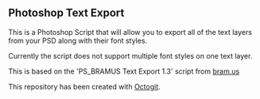 ## Photoshop Text Export

This is a Photoshop Script that will allow you to export all of the text layers from your PSD along with their font styles.

Currently the script does not support multiple font styles on one text layer.

This is based on the 'PS_BRAMUS Text Export 1.3' script from [bram.us](http://www.bram.us/2008/03/16/ps_bramustextexport-13-automatically-export-all-text-layers-from-photoshop-psd-to-a-text-file/)


This repository has been created with [Octogit](http://myusuf3.github.com/octogit/).